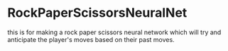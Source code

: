 # RockPaperScissorsNeuralNet
this is for making a rock paper scissors neural network which will try and anticipate the player's moves based on their past moves.
